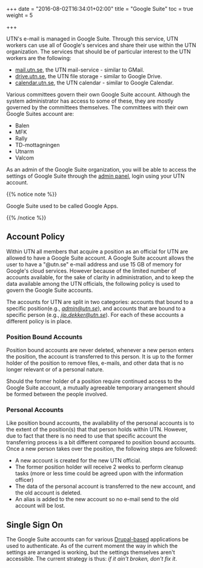 +++
date = "2016-08-02T16:34:01+02:00"
title = "Google Suite"
toc = true
weight = 5

+++


UTN's e-mail is managed in Google Suite. Through this service, UTN workers can
use all of Google's services and share their use within the UTN organization.
The services that should be of particular interest to the UTN workers are the
following:

- [mail.utn.se](http://mail.utn.se/), the UTN mail-service - similar to GMail.
- [drive.utn.se](http://drive.utn.se/), the UTN file storage - similar to Google
Drive.
- [calendar.utn.se](http://calendar.utn.se/), the UTN calendar - similar to
Google Calendar.

Various committees govern their own Google Suite account.  Although the system
administrator has access to some of these, they are mostly governed by the
committees themselves. The committees with their own Google Suites account are:

- Balen
- MFK
- Rally
- TD-mottagningen
- Utnarm
- Valcom

As an admin of the Google Suite organization, you will be able to access the
settings of Google Suite through the [admin panel](https://admin.google.com),
login using your UTN account.


{{% notice note %}}

Google Suite used to be called Google Apps.

{{% /notice %}}

## Account Policy

Within UTN all members that acquire a position as an official for UTN are
allowed to have a Google Suite account. A Google Suite account allows the user to
have a "@utn.se" e-mail address and use 15 GB of memory for Google's cloud
services. However because of the limited number of accounts available, for the
sake of clarity in administration, and to keep the data available among the UTN
officials, the following policy is used to govern the Google Suite accounts.

The accounts for UTN are split in two categories: accounts that bound to a
specific position(e.g., *admin@utn.se*), and accounts that are bound to a
specific person (e.g., *jip.dekker@utn.se*). For each of these accounts a
different policy is in place.

### Position Bound Accounts

Position bound accounts are never deleted, whenever a new person enters the
position, the account is transferred to this person. It is up to the former
holder of the position to remove files, e-mails, and other data that is no
longer relevant or of a personal nature.

Should the former holder of a position require continued access to the Google
Suite account, a mutually agreeable temporary arrangement should be formed
between the people involved.

### Personal Accounts

Like position bound accounts, the availability of the personal accounts is to
the extent of the position(s) that that person holds within UTN. However, due to
fact that there is no need to use that specific account the transferring process
is a bit different compared to position bound accounts. Once a new person takes
over the position, the following steps are followed:

- A new account is created for the new UTN official.
- The former position holder will receive 2 weeks to perform cleanup tasks (more
or less time could be agreed upon with the information officer)
- The data of the personal account is transferred to the new account, and the
old account is deleted.
- An alias is added to the new account so no e-mail send to the old account will
be lost.

## Single Sign On

The Google Suite accounts can for various [Drupal-based](/applications/drupal7) applications be
used to authenticate. As of the current moment the way in which the settings are
arranged is working, but the settings themselves aren't accessible. The current
strategy is thus: *if it ain't broken, don't fix it*.

